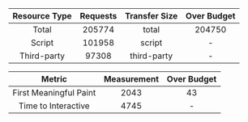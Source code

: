 | Resource Type | Requests | Transfer Size | Over Budget |
| :-----------: | :------: | :-----------: | :---------: |
|     Total     |  205774  |     total     |   204750    |
|    Script     |  101958  |    script     |      -      |
|  Third-party  |  97308   |  third-party  |      -      |

|         Metric         | Measurement | Over Budget |
| :--------------------: | :---------: | :---------: |
| First Meaningful Paint |    2043     |     43      |
|  Time to Interactive   |    4745     |      -      |
